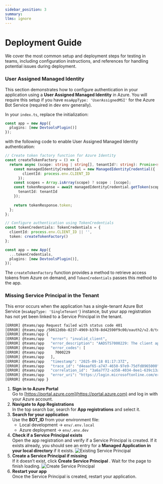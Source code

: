 ```yaml
---
sidebar_position: 3
summary: 
llms: ignore
---
```


# Deployment Guide

We cover the most common setup and deployment steps for testing in teams, including configuration instructions, and references for handling potential issues during deployment.

### User Assigned Managed Identity

This section demonstrates how to configure authentication in your application using a **User Assigned Managed Identity** in Azure. You will require this setup if you have `msaAppType: 'UserAssignedMSI'` for the Azure Bot Service (required in dev env generally).

In your `index.ts`, replace the initialization:
```typescript
const app = new App({
  plugins: [new DevtoolsPlugin()]
});
```
with the following code to enable User Assigned Managed Identity authentication: 
```typescript
// Create token factory function for Azure Identity
const createTokenFactory = () => {
  return async (scope: string | string[], tenantId?: string): Promise<string> => {
    const managedIdentityCredential = new ManagedIdentityCredential({
        clientId: process.env.CLIENT_ID
      });
    const scopes = Array.isArray(scope) ? scope : [scope];
    const tokenResponse = await managedIdentityCredential.getToken(scopes, {
      tenantId: tenantId
    });
   
    return tokenResponse.token;
  };
};

// Configure authentication using TokenCredentials
const tokenCredentials: TokenCredentials = {
  clientId: process.env.CLIENT_ID || '',
  token: createTokenFactory()
};

const app = new App({
  ...tokenCredentials,
  plugins: [new DevtoolsPlugin()],
});
```
The `createTokenFactory` function provides a method to retrieve access tokens from Azure on demand, and `TokenCredentials` passes this method to the app.  

### Missing Service Principal in the Tenant

This error occurs when the application has a single-tenant Azure Bot Service (`msaAppType: 'SingleTenant'`) instance, but your app registration has not yet been linked to a Service Principal in the tenant.    

```sh
[ERROR] @teams/app Request failed with status code 401
[ERROR] @teams/app /50612dbb-0237-4969-b378-8d42590f9c00/oauth2/v2.0/token
[ERROR] @teams/app {
[ERROR] @teams/app   "error": "invalid_client",
[ERROR] @teams/app   "error_description": "AADSTS7000229: The client application 78b9b9b6-6a3d-4c8f-9a53-95701700b726 is missing service principal in the tenant 50612dbb-0237-4969-b378-8d42590f9c00. See instructions here: https://go.microsoft.com/fwlink/?linkid=2225119 Trace ID: d4eaaf65-a747-4650-97e9-75dfd8965000 Correlation ID: 3a6a7f72-a358-4034-8ee1-639c13a6b321 Timestamp: 2025-09-18 01:17:37Z",
[ERROR] @teams/app   "error_codes": [
[ERROR] @teams/app     7000229
[ERROR] @teams/app   ],
[ERROR] @teams/app   "timestamp": "2025-09-18 01:17:37Z",
[ERROR] @teams/app   "trace_id": "d4eaaf65-a747-4650-97e9-75dfd8965000",
[ERROR] @teams/app   "correlation_id": "3a6a7f72-a358-4034-8ee1-639c13a6b321",
[ERROR] @teams/app   "error_uri": "https://login.microsoftonline.com/error?code=7000229"
[ERROR] @teams/app }
```

1. **Sign in to Azure Portal**  
   Go to [https://portal.azure.com](https://portal.azure.com) and log in with your Azure account.
2. **Navigate to App Registrations**  
   In the top search bar, search for **App registrations** and select it.
3. **Search for your application**  
   Use the **BOT_ID** from your environment file:  
   - Local development → `env/.env.local`  
   - Azure deployment → `env/.env.dev`
4. **Check if a Service Principal exists**  
   Open the app registration and verify if a Service Principal is created. If it exists already, you should see an entry for a **Managed Application in your local directory** if it exists.
  ![Existing Service Principal](/screenshots/existing-service-principal.png)
5. **Create a Service Principal if missing**  
   If it doesn’t exist, click **Create Service Principal** . Wait for the page to finish loading.
   ![Create Service Principal](/screenshots/create-service-principal.png)
6. **Restart your app**  
   Once the Service Principal is created, restart your application.